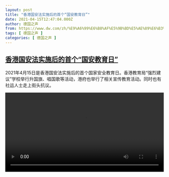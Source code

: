 ```yaml
---
layout: post
title: "香港国安法实施后的首个“国安教育日”"
date: 2021-04-15T12:47:04.000Z
author: 德国之声
from: https://www.dw.com/zh/%E9%A6%99%E6%B8%AF%E5%9B%BD%E5%AE%89%E6%B3%95%E5%AE%9E%E6%96%BD%E5%90%8E%E7%9A%84%E9%A6%96%E4%B8%AA%E2%80%9C%E5%9B%BD%E5%AE%89%E6%95%99%E8%82%B2%E6%97%A5%E2%80%9D/a-57214614
tags: [ 德国之声 ]
categories: [ 德国之声 ]
---
```

<!--1618490824000-->
[香港国安法实施后的首个“国安教育日”](https://www.dw.com/zh/%E9%A6%99%E6%B8%AF%E5%9B%BD%E5%AE%89%E6%B3%95%E5%AE%9E%E6%96%BD%E5%90%8E%E7%9A%84%E9%A6%96%E4%B8%AA%E2%80%9C%E5%9B%BD%E5%AE%89%E6%95%99%E8%82%B2%E6%97%A5%E2%80%9D/a-57214614)
------

<div>
<p>2021年4月15日是香港国安法实施后的首个国家安全教育日。香港教育局“强烈建议”学校举行升国旗、唱国歌等活动，港府也举行了相关宣传教育活动。同时也有社运人士走上街头抗议。</small></p><video src="https://tvdownloaddw-a.akamaihd.net/dwtv_video/flv/vdt_zh/2021/bchi210415_001_a62d6bchi_210415_hk_1_sd_sor.mp4" controls style="width:100%"></video>
</div>

